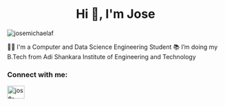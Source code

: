 <h1 align="center">Hi 👋, I'm Jose</h1>
<p align="left"> <img src="https://komarev.com/ghpvc/?username=josemichaelaf&label=Profile%20views&color=0e75b6&style=flat" alt="josemichaelaf" /> </p>

👩‍💻 I'm a Computer and Data Science Engineering Student
📚 I’m doing my B.Tech from Adi Shankara Institute of Engineering and Technology

<h3 align="left">Connect with me:</h3>
<p align="left">
<a href="https://linkedin.com/in/jose-michael-a-f-90374b290" target="blank"><img align="center" src="https://raw.githubusercontent.com/rahuldkjain/github-profile-readme-generator/master/src/images/icons/Social/linked-in-alt.svg" alt="jose-michael-a-f-90374b290" height="30" width="40" /></a>
</p>
